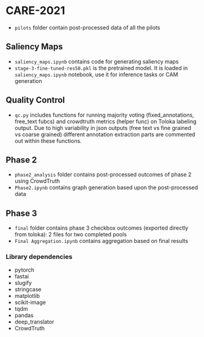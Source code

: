 # CARE-2021

- `pilots` folder contain post-processed data of all the pilots

## Saliency Maps

- `saliency_maps.ipynb` contains code for generating  saliency maps
- `stage-3-fine-tuned-res50.pkl` is the pretrained model. It is loaded in `saliency_maps.ipynb` notebook, use it for inference tasks or CAM generation

## Quality Control

- `qc.py` includes functions for running majority voting (fixed_annotations, free_text fubcs) and crowdtruth metrics (helper func) on Toloka labeling output. Due to high variability in json outputs (free text vs fine grained vs coarse grained) different annotation extraction parts are commented out within these functions.

## Phase 2

- `phase2_analysis` folder contains post-processed outcomes of phase 2 using CrowdTruth
- `Phase2.ipynb` contains graph generation based upon the post-processed data

## Phase 3

-  `final` folder contains phase 3 checkbox outcomes (exported directly from toloka): 2 files for two completed pools
-  `Final Aggregation.ipynb` contains aggregation based on final results 


### Library dependencies
- pytorch
- fastai
- slugify
- stringcase
- matplotlib
- scikit-image
- tqdm
- pandas
- deep_translator
- CrowdTruth
